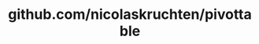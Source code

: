 ---
layout: post
title: github.com/nicolaskruchten/pivottable
categories: link
tags: [انگلیسی, برنامه‌نویسی]
---